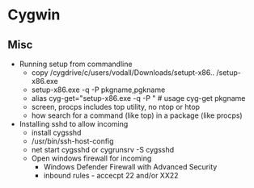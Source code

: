 # Cygwin

## Misc
+ Running setup from commandline
    + copy /cygdrive/c/users/vodall/Downloads/setupt-x86..  /setup-x86.exe
    + setup-x86.exe -q -P pkgname,pgkname
    + alias cyg-get="setup-x86.exe -q -P "  # usage  cyg-get pkgname
    + screen, procps includes top utility, no ntop or htop
    + how search for a command (like top) in a package (like procps)
+ Installing sshd to allow incoming
    + install cygsshd
    + /usr/bin/ssh-host-config
    + net start cygsshd or cygrunsrv -S cygsshd
    + Open windows firewall for incoming
        + Windows Defender Firewall with Advanced Security
        + inbound rules - accecpt 22 and/or XX22
